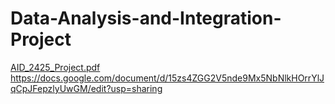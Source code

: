 # Data-Analysis-and-Integration-Project
[AID_2425_Project.pdf](https://github.com/AlessandroCampagna/Data-Analysis-and-Integration-Project/blob/main/AID_2425_Project.pdf)
https://docs.google.com/document/d/15zs4ZGG2V5nde9Mx5NbNlkHOrrYlJqCpJFepzlyUwGM/edit?usp=sharing
